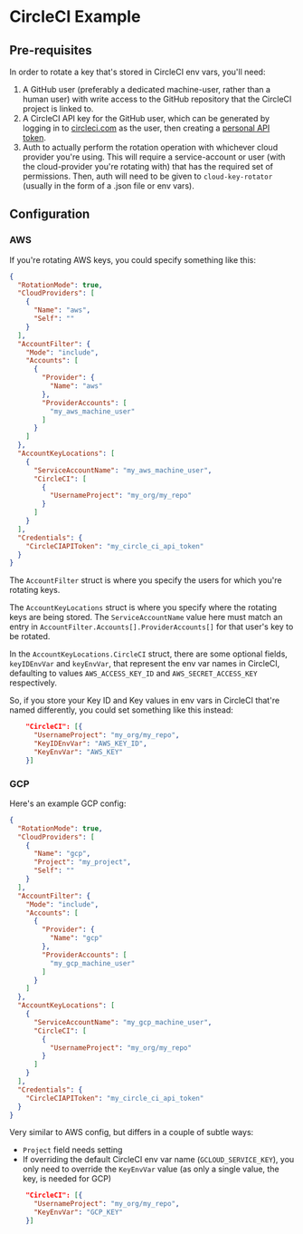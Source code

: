 # CircleCI Example

## Pre-requisites

In order to rotate a key that's stored in CircleCI env vars, you'll need:

1. A GitHub user (preferably a dedicated machine-user, rather than a human user)
with write access to the GitHub repository that the CircleCI project is linked to.
2. A CircleCI API key for the GitHub user, which can be generated by logging in
to [circleci.com](circleci.com) as the user, then creating a [personal API token](https://circleci.com/account/api).
3. Auth to actually perform the rotation operation with whichever cloud provider
you're using. This will require a service-account or user (with the cloud-provider you're rotating with) that has the required set of permissions. Then, auth will
need to be given to `cloud-key-rotator` (usually in the form of a .json file or
env vars).

## Configuration

### AWS

If you're rotating AWS keys, you could specify something like this:

```json
{
  "RotationMode": true,
  "CloudProviders": [
    {
      "Name": "aws",
      "Self": ""
    }
  ],
  "AccountFilter": {
    "Mode": "include",
    "Accounts": [
      {
        "Provider": {
          "Name": "aws"
        },
        "ProviderAccounts": [
          "my_aws_machine_user"
        ]
      }
    ]
  },
  "AccountKeyLocations": [
    {
      "ServiceAccountName": "my_aws_machine_user",
      "CircleCI": [
        {
          "UsernameProject": "my_org/my_repo"
        }
      ]
    }
  ],
  "Credentials": {
    "CircleCIAPIToken": "my_circle_ci_api_token"
  }
}
```

The `AccountFilter` struct is where you specify the users for which you're
rotating keys.

The `AccountKeyLocations` struct is where you specify where the rotating keys
are being stored. The `ServiceAccountName` value here must match an entry in
`AccountFilter.Accounts[].ProviderAccounts[]` for that user's key to be
rotated.

In the `AccountKeyLocations.CircleCI` struct, there are some optional fields,
`keyIDEnvVar` and `keyEnvVar`, that represent the env var names in CircleCI,
defaulting to values `AWS_ACCESS_KEY_ID` and `AWS_SECRET_ACCESS_KEY`
respectively.

So, if you store your Key ID and Key values in env vars in CircleCI that're
named differently, you could set something like this instead:

```json
    "CircleCI": [{
      "UsernameProject": "my_org/my_repo",
      "KeyIDEnvVar": "AWS_KEY_ID",
      "KeyEnvVar": "AWS_KEY"
    }]
```

### GCP

Here's an example GCP config:

```json
{
  "RotationMode": true,
  "CloudProviders": [
    {
      "Name": "gcp",
      "Project": "my_project",
      "Self": ""
    }
  ],
  "AccountFilter": {
    "Mode": "include",
    "Accounts": [
      {
        "Provider": {
          "Name": "gcp"
        },
        "ProviderAccounts": [
          "my_gcp_machine_user"
        ]
      }
    ]
  },
  "AccountKeyLocations": [
    {
      "ServiceAccountName": "my_gcp_machine_user",
      "CircleCI": [
        {
          "UsernameProject": "my_org/my_repo"
        }
      ]
    }
  ],
  "Credentials": {
    "CircleCIAPIToken": "my_circle_ci_api_token"
  }
}
```

Very similar to AWS config, but differs in a couple of subtle ways:

* `Project` field needs setting
* If overriding the default CircleCI env var name (`GCLOUD_SERVICE_KEY`), 
you only need to override the `KeyEnvVar` value (as only a single value,
the key, is needed for GCP)

```json
    "CircleCI": [{
      "UsernameProject": "my_org/my_repo",
      "KeyEnvVar": "GCP_KEY"
    }]
```
